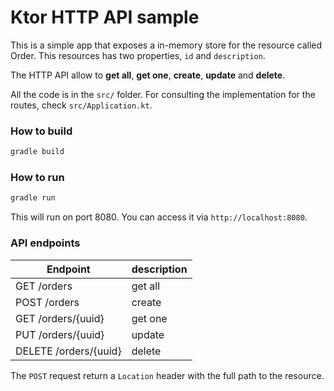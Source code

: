 # Ktor HTTP API sample

This is a simple app that exposes a in-memory store for the resource called Order.
This resources has two properties, `id` and `description`.

The HTTP API allow to **get all**, **get one**, **create**, **update** and **delete**.

All the code is in the `src/` folder. For consulting the implementation for the routes, check `src/Application.kt`.

### How to build

```bash
gradle build
```

### How to run

```bash
gradle run
``` 

This will run on port 8080. You can access it via `http://localhost:8080`.

### API endpoints

| Endpoint                 | description |
|--------------------------|-------------|
| GET    /orders           | get all     |
| POST   /orders           | create      |
| GET    /orders/{uuid}    | get one     |
| PUT    /orders/{uuid}    | update      |
| DELETE /orders/{uuid}    | delete      |

The `POST` request return a `Location` header with the full path to the resource.